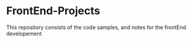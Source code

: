 # FrontEnd-Projects
This repository consists of the code samples,  and notes for the frontEnd developement 
